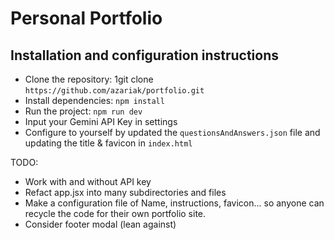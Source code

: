 # Personal Portfolio

## Installation and configuration instructions 
- Clone the repository: 1git clone `https://github.com/azariak/portfolio.git`
- Install dependencies: `npm install`
- Run the project: `npm run dev`
- Input your Gemini API Key in settings
- Configure to yourself by updated the `questionsAndAnswers.json` file and updating the title & favicon in `index.html`

TODO:
- Work with and without API key
- Refact app.jsx into many subdirectories and files
- Make a configuration file of Name, instructions, favicon... so anyone can recycle the code for their own portfolio site. 
- Consider footer modal (lean against)